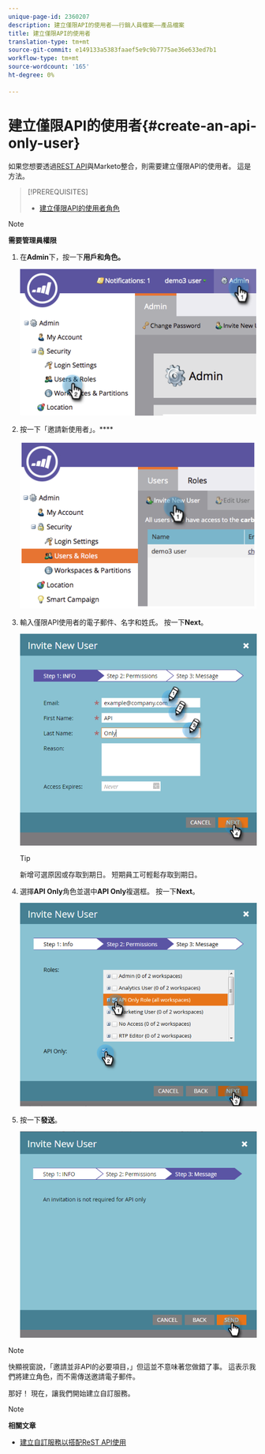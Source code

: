 ```yaml
---
unique-page-id: 2360207
description: 建立僅限API的使用者——行銷人員檔案——產品檔案
title: 建立僅限API的使用者
translation-type: tm+mt
source-git-commit: e149133a5383faaef5e9c9b7775ae36e633ed7b1
workflow-type: tm+mt
source-wordcount: '165'
ht-degree: 0%

---
```



# 建立僅限API的使用者{#create-an-api-only-user}

如果您想要透過[REST API](http://developers.marketo.com/documentation/rest/)與Marketo整合，則需要建立僅限API的使用者。 這是方法。

>[!PREREQUISITES]
>
>* [建立僅限API的使用者角色](create-an-api-only-user-role.md)

>



>[!NOTE]
>
>**需要管理員權限**

1. 在&#x200B;**Admin**&#x200B;下，按一下&#x200B;**用戶和角色。**

   ![](assets/image2014-9-17-9-3a31-3a31.png)

1. 按一下「邀請新使用者」。****

   ![](assets/image2014-9-17-9-3a32-3a3.png)

1. 輸入僅限API使用者的電子郵件、名字和姓氏。 按一下&#x200B;**Next**。

   ![](assets/image2016-5-24-10-3a53-3a7.png)

   >[!TIP]
   >
   >新增可選原因或存取到期日。 短期員工可輕鬆存取到期日。

1. 選擇&#x200B;**API Only**&#x200B;角色並選中&#x200B;**API Only**&#x200B;複選框。 按一下&#x200B;**Next**。

   ![](assets/four.png)

1. 按一下&#x200B;**發送**。

   ![](assets/image2016-5-24-11-3a8-3a20.png)

>[!NOTE]
>
>快顯視窗說，「邀請並非API的必要項目，」但這並不意味著您做錯了事。 這表示我們將建立角色，而不需傳送邀請電子郵件。

那好！ 現在，讓我們開始建立自訂服務。

>[!NOTE]
>
>**相關文章**
>
>* [建立自訂服務以搭配ReST API使用](../../../product-docs/administration/additional-integrations/create-a-custom-service-for-use-with-rest-api.md)

>



